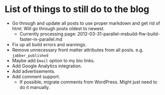 # List of things to still do to the blog

- Go through and update all posts to use proper markdown and get rid of html. Will go through posts oldest to newest.
  - Currently processing page: 2012-03-31-parallel-msbuild-ftw-build-faster-in-parallel.md
- Fix up all build errors and warnings.
- Remove unnecessary front matter attributes from all posts. e.g. `jabber_published`
- Maybe add `Email` option to my bio links.
- Add Google Analytics integration.
- Add advertisements.
- Add comment support.
  - If possible, migrate comments from WordPress. Might just need to do it manually.
